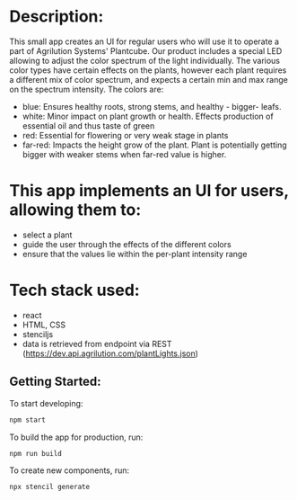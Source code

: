 # Description:
This small app creates an UI for regular users who will use it to operate a part of Agrilution Systems' Plantcube.
Our product includes a special LED allowing to adjust the color spectrum of the light individually. The various color types have certain effects on the plants,
however each plant requires a different mix of color spectrum, and expects a certain min and max range on the spectrum intensity. The colors are:
* blue:	Ensures healthy roots, strong stems, and healthy - bigger- leafs.
* white: Minor impact on plant growth or health. Effects production of essential oil and thus taste of green
* red: Essential for flowering or very weak stage in plants
* far-red: Impacts the height grow of the plant. Plant is potentially getting bigger with weaker stems when far-red value is higher.

# This app implements an UI for users, allowing them to:
- select a plant
- guide the user through the effects of the different colors
- ensure that the values lie within the per-plant intensity range

# Tech stack used:
- react
- HTML, CSS
- stenciljs
- data is retrieved from endpoint via REST (https://dev.api.agrilution.com/plantLights.json)

## Getting Started:

To start developing:
```bash
npm start
```

To build the app for production, run:

```bash
npm run build
```


To create new components, run:

```
npx stencil generate
```
